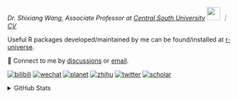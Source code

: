 
<p><em>Dr. Shixiang Wang, Associate Professor at <a href="https://en.csu.edu.cn/">Central South University</a> <img src="https://media.giphy.com/media/WUlplcMpOCEmTGBtBW/giphy.gif" width="30">  ｜ <a href="https://shixiangwang.github.io/cv-shixiang/">CV</a>
</em></p>

Useful R packages developed/maintained by me can be found/installed at [r-universe](https://shixiangwang.r-universe.dev/).

💬 Connect to me by
[discussions](https://github.com/ShixiangWang/self-study/discussions) or [email](mailto:shixiang1994wang@gmail.com). 

[![bilibili](https://img.shields.io/badge/王诗翔-B站-yellow)](https://space.bilibili.com/11553374) [![wechat](https://img.shields.io/badge/王诗翔-微信公众号-important)](https://shixiangwang.github.io/home/logo/qrcode.jpg) [![planet](https://img.shields.io/badge/王诗翔-知识星球-blueviolet)](https://t.zsxq.com/rBqbIei)  [![zhihu](https://img.shields.io/badge/王诗翔-知乎-blue)](https://www.zhihu.com/people/shixiangwang) [![twitter](https://img.shields.io/badge/WangShxiang-twitter-ff69b4)](https://twitter.com/WangShxiang) [![scholar](https://img.shields.io/badge/ShixiangWang-Scholar-00ffff)](https://scholar.google.com/citations?user=FvNp0NkAAAAJ) 

<details>
 
<summary>GitHub Stats</summary>


<!--START_SECTION:waka-->
**🐱 My GitHub Data** 

> 📦 5.0 MB Used in GitHub's Storage 
 > 
> 🏆 846 Contributions in the Year 2024
 > 
> 🚫 Not Opted to Hire
 > 
> 📜 96 Public Repositories 
 > 
> 🔑 30 Private Repositories 
 > 
**I'm an Early 🐤** 

```text
🌞 Morning                2261 commits        ████░░░░░░░░░░░░░░░░░░░░░   16.75 % 
🌆 Daytime                5749 commits        ███████████░░░░░░░░░░░░░░   42.59 % 
🌃 Evening                4577 commits        ████████░░░░░░░░░░░░░░░░░   33.90 % 
🌙 Night                  913 commits         ██░░░░░░░░░░░░░░░░░░░░░░░   06.76 % 
```
📅 **I'm Most Productive on Tuesday** 

```text
Monday                   2149 commits        ████░░░░░░░░░░░░░░░░░░░░░   15.92 % 
Tuesday                  2486 commits        █████░░░░░░░░░░░░░░░░░░░░   18.41 % 
Wednesday                2252 commits        ████░░░░░░░░░░░░░░░░░░░░░   16.68 % 
Thursday                 2133 commits        ████░░░░░░░░░░░░░░░░░░░░░   15.80 % 
Friday                   2067 commits        ████░░░░░░░░░░░░░░░░░░░░░   15.31 % 
Saturday                 1033 commits        ██░░░░░░░░░░░░░░░░░░░░░░░   07.65 % 
Sunday                   1380 commits        ███░░░░░░░░░░░░░░░░░░░░░░   10.22 % 
```


**I Mostly Code in R** 

```text
R                        84 repos            ██████████████░░░░░░░░░░░   54.55 % 
Shell                    9 repos             █░░░░░░░░░░░░░░░░░░░░░░░░   05.84 % 
JavaScript               7 repos             █░░░░░░░░░░░░░░░░░░░░░░░░   04.55 % 
Jupyter Notebook         5 repos             █░░░░░░░░░░░░░░░░░░░░░░░░   03.25 % 
Rust                     2 repos             ░░░░░░░░░░░░░░░░░░░░░░░░░   01.30 % 
```




 Last Updated on 04/09/2024 18:47:33 UTC
<!--END_SECTION:waka-->

> These Readme stats are generated using github action [awesome-readme-stats](https://github.com/anmol098/waka-readme-stats)

-----

**NOTE: Top languages does not indicate my skill level or anything like that. It is just a metric of which languages have been hosted by me on GitHub based on the usage across repositories.**

</details>
